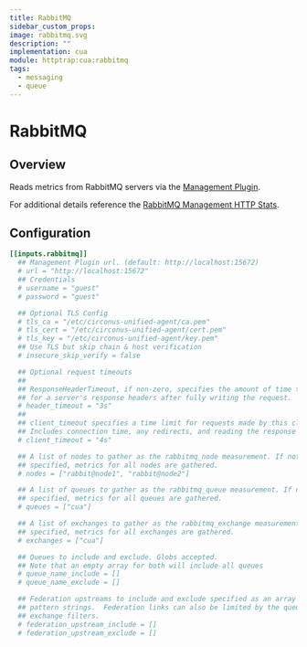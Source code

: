 ```yaml
---
title: RabbitMQ
sidebar_custom_props:
image: rabbitmq.svg
description: ""
implementation: cua
module: httptrap:cua:rabbitmq
tags:
  - messaging
  - queue
---
```


# RabbitMQ

## Overview

Reads metrics from RabbitMQ servers via the [Management Plugin](https://www.rabbitmq.com/management.html).

For additional details reference the [RabbitMQ Management HTTP Stats](https://raw.githack.com/rabbitmq/rabbitmq-management/rabbitmq_v3_6_9/priv/www/api/index.html).

## Configuration

```toml
[[inputs.rabbitmq]]
  ## Management Plugin url. (default: http://localhost:15672)
  # url = "http://localhost:15672"
  ## Credentials
  # username = "guest"
  # password = "guest"

  ## Optional TLS Config
  # tls_ca = "/etc/circonus-unified-agent/ca.pem"
  # tls_cert = "/etc/circonus-unified-agent/cert.pem"
  # tls_key = "/etc/circonus-unified-agent/key.pem"
  ## Use TLS but skip chain & host verification
  # insecure_skip_verify = false

  ## Optional request timeouts
  ##
  ## ResponseHeaderTimeout, if non-zero, specifies the amount of time to wait
  ## for a server's response headers after fully writing the request.
  # header_timeout = "3s"
  ##
  ## client_timeout specifies a time limit for requests made by this client.
  ## Includes connection time, any redirects, and reading the response body.
  # client_timeout = "4s"

  ## A list of nodes to gather as the rabbitmq_node measurement. If not
  ## specified, metrics for all nodes are gathered.
  # nodes = ["rabbit@node1", "rabbit@node2"]

  ## A list of queues to gather as the rabbitmq_queue measurement. If not
  ## specified, metrics for all queues are gathered.
  # queues = ["cua"]

  ## A list of exchanges to gather as the rabbitmq_exchange measurement. If not
  ## specified, metrics for all exchanges are gathered.
  # exchanges = ["cua"]

  ## Queues to include and exclude. Globs accepted.
  ## Note that an empty array for both will include all queues
  # queue_name_include = []
  # queue_name_exclude = []

  ## Federation upstreams to include and exclude specified as an array of glob
  ## pattern strings.  Federation links can also be limited by the queue and
  ## exchange filters.
  # federation_upstream_include = []
  # federation_upstream_exclude = []
```
